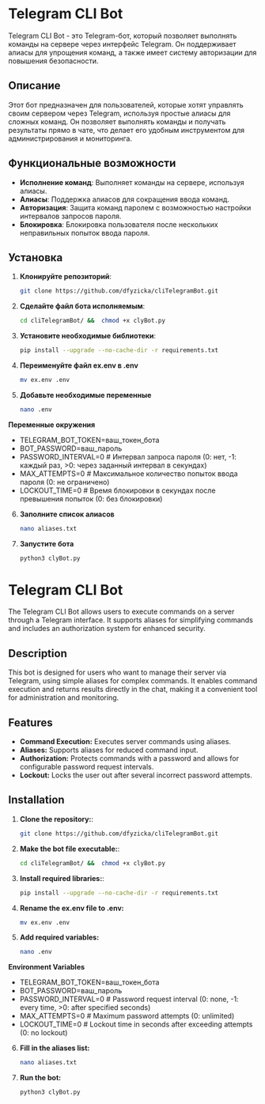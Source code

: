 # Telegram CLI Bot

Telegram CLI Bot - это Telegram-бот, который позволяет выполнять команды на сервере через интерфейс Telegram. Он поддерживает алиасы для упрощения команд, а также имеет систему авторизации для повышения безопасности.

## Описание

Этот бот предназначен для пользователей, которые хотят управлять своим сервером через Telegram, используя простые алиасы для сложных команд. Он позволяет выполнять команды и получать результаты прямо в чате, что делает его удобным инструментом для администрирования и мониторинга.

## Функциональные возможности

- **Исполнение команд**: Выполняет команды на сервере, используя алиасы.
- **Алиасы**: Поддержка алиасов для сокращения ввода команд.
- **Авторизация**: Защита команд паролем с возможностью настройки интервалов запросов пароля.
- **Блокировка**: Блокировка пользователя после нескольких неправильных попыток ввода пароля.

## Установка

1. **Клонируйте репозиторий**:
   ```bash
   git clone https://github.com/dfyzicka/cliTelegramBot.git
2. **Сделайте файл бота исполняемым**:   
   ```bash
   cd cliTelegramBot/ &&  chmod +x clyBot.py
3. **Установите необходимые библиотеки**:
   ```bash
   pip install --upgrade --no-cache-dir -r requirements.txt
4. **Переименуйте файл ex.env в .env** 
   ```bash
   mv ex.env .env
5. **Добавьте необходимые переменные**
   ```bash
   nano .env

**Переменные окружения**
- TELEGRAM_BOT_TOKEN=ваш_токен_бота
- BOT_PASSWORD=ваш_пароль
- PASSWORD_INTERVAL=0  # Интервал запроса пароля (0: нет, -1: каждый раз, >0: через заданный интервал в секундах)
- MAX_ATTEMPTS=0       # Максимальное количество попыток ввода пароля (0: не ограничено)
- LOCKOUT_TIME=0       # Время блокировки в секундах после превышения попыток (0: без блокировки)

6. **Заполните список алиасов**
   ```bash
   nano aliases.txt
   
7. **Запустите бота**
   ```bash
   python3 clyBot.py

# Telegram CLI Bot

The Telegram CLI Bot allows users to execute commands on a server through a Telegram interface. It supports aliases for simplifying commands and includes an authorization system for enhanced security.

## Description

This bot is designed for users who want to manage their server via Telegram, using simple aliases for complex commands. It enables command execution and returns results directly in the chat, making it a convenient tool for administration and monitoring.

## Features

- **Command Execution:** Executes server commands using aliases.
- **Aliases:** Supports aliases for reduced command input.
- **Authorization:** Protects commands with a password and allows for configurable password request intervals.
- **Lockout:** Locks the user out after several incorrect password attempts.

## Installation

1. **Clone the repository:**:
   ```bash
   git clone https://github.com/dfyzicka/cliTelegramBot.git
2. **Make the bot file executable:**:   
   ```bash
   cd cliTelegramBot/ &&  chmod +x clyBot.py
3. **Install required libraries:**:
   ```bash
   pip install --upgrade --no-cache-dir -r requirements.txt
4. **Rename the ex.env file to .env:** 
   ```bash
   mv ex.env .env
5. **Add required variables:**
   ```bash
   nano .env

**Environment Variables**
- TELEGRAM_BOT_TOKEN=ваш_токен_бота
- BOT_PASSWORD=ваш_пароль
- PASSWORD_INTERVAL=0  # Password request interval (0: none, -1: every time, >0: after specified seconds)
- MAX_ATTEMPTS=0       # Maximum password attempts (0: unlimited)
- LOCKOUT_TIME=0       # Lockout time in seconds after exceeding attempts (0: no lockout)

6. **Fill in the aliases list:**
   ```bash
   nano aliases.txt
   
7. **Run the bot:**
   ```bash
   python3 clyBot.py




